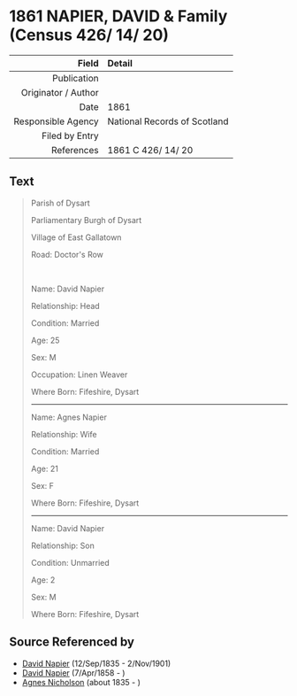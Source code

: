 ﻿---
layout: page
permalink: /sources/s46718960
---

# 1861 NAPIER, DAVID & Family (Census 426/ 14/ 20)

Field | Detail
---:|:---
Publication | 
Originator / Author | 
Date | 1861
Responsible Agency | National Records of Scotland
Filed by Entry | 
References | 1861 C 426/ 14/ 20

## Text

> Parish of Dysart
>
> Parliamentary Burgh of Dysart
>
> Village of East Gallatown
>
> Road: Doctor's Row
>
> <br/>
>
> Name: David Napier
>
> Relationship: Head
>
> Condition: Married
>
> Age: 25
>
> Sex: M
>
> Occupation: Linen Weaver
>
> Where Born: Fifeshire, Dysart
>
> ---
>
> Name: Agnes Napier
>
> Relationship: Wife
>
> Condition: Married
>
> Age: 21
>
> Sex: F
>
> Where Born: Fifeshire, Dysart
>
> ---
>
> Name: David Napier
>
> Relationship: Son
>
> Condition: Unmarried
>
> Age: 2
>
> Sex: M
>
> Where Born: Fifeshire, Dysart
>

## Source Referenced by

* [David Napier](../people/@41697732@-david-napier-b1835-9-12-d1901-11-2.md) (12/Sep/1835 - 2/Nov/1901)
* [David Napier](../people/@97555316@-david-napier-b1858-4-7-d.md) (7/Apr/1858 - )
* [Agnes Nicholson](../people/@65182613@-agnes-nicholson-b1835-d.md) (about 1835 - )
